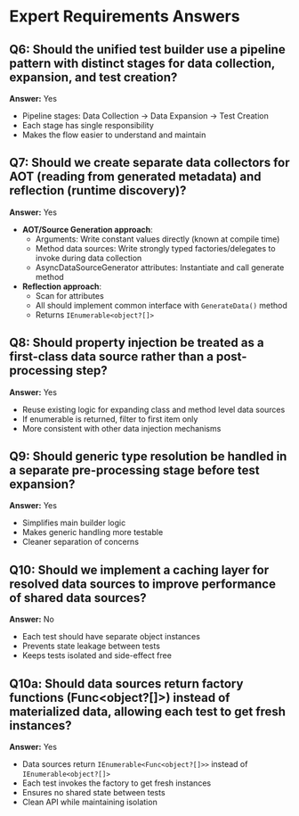 # Expert Requirements Answers

## Q6: Should the unified test builder use a pipeline pattern with distinct stages for data collection, expansion, and test creation?
**Answer:** Yes
- Pipeline stages: Data Collection → Data Expansion → Test Creation
- Each stage has single responsibility
- Makes the flow easier to understand and maintain

## Q7: Should we create separate data collectors for AOT (reading from generated metadata) and reflection (runtime discovery)?
**Answer:** Yes
- **AOT/Source Generation approach**:
  - Arguments: Write constant values directly (known at compile time)
  - Method data sources: Write strongly typed factories/delegates to invoke during data collection
  - AsyncDataSourceGenerator attributes: Instantiate and call generate method
- **Reflection approach**:
  - Scan for attributes
  - All should implement common interface with `GenerateData()` method
  - Returns `IEnumerable<object?[]>`

## Q8: Should property injection be treated as a first-class data source rather than a post-processing step?
**Answer:** Yes
- Reuse existing logic for expanding class and method level data sources
- If enumerable is returned, filter to first item only
- More consistent with other data injection mechanisms

## Q9: Should generic type resolution be handled in a separate pre-processing stage before test expansion?
**Answer:** Yes
- Simplifies main builder logic
- Makes generic handling more testable
- Cleaner separation of concerns

## Q10: Should we implement a caching layer for resolved data sources to improve performance of shared data sources?
**Answer:** No
- Each test should have separate object instances
- Prevents state leakage between tests
- Keeps tests isolated and side-effect free

## Q10a: Should data sources return factory functions (Func<object?[]>) instead of materialized data, allowing each test to get fresh instances?
**Answer:** Yes
- Data sources return `IEnumerable<Func<object?[]>>` instead of `IEnumerable<object?[]>`
- Each test invokes the factory to get fresh instances
- Ensures no shared state between tests
- Clean API while maintaining isolation